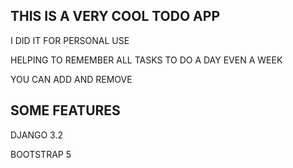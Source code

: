THIS IS A VERY COOL TODO APP
----------------------------

I DID IT FOR PERSONAL USE

HELPING TO REMEMBER ALL TASKS TO DO A DAY EVEN A WEEK

YOU CAN ADD AND REMOVE


SOME FEATURES
-------------

DJANGO 3.2

BOOTSTRAP 5